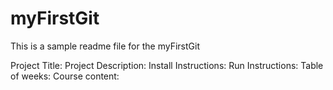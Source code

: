 # myFirstGit

This is a sample readme file for the myFirstGit 

Project Title:
Project Description:
Install Instructions:
Run Instructions:
Table of weeks:
Course content:

